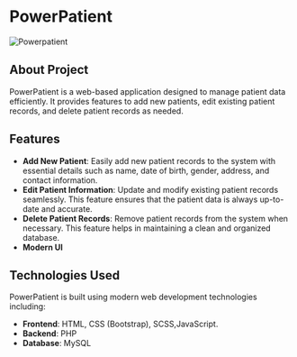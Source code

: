 # PowerPatient

![Powerpatient](https://github.com/elangmra/PowerPatient/assets/91105961/35980ebb-9a07-4046-9d50-9d6a9d331b0c)

## About Project
PowerPatient is a web-based application designed to manage patient data efficiently. It provides features to add new patients, edit existing patient records, and delete patient records as needed.

## Features
- **Add New Patient**: Easily add new patient records to the system with essential details such as name, date of birth, gender, address, and contact information.
- **Edit Patient Information**: Update and modify existing patient records seamlessly. This feature ensures that the patient data is always up-to-date and accurate.
- **Delete Patient Records**: Remove patient records from the system when necessary. This feature helps in maintaining a clean and organized database.
- **Modern UI**

## Technologies Used
PowerPatient is built using modern web development technologies including:
- **Frontend**: HTML, CSS (Bootstrap), SCSS,JavaScript.
- **Backend**: PHP
- **Database**: MySQL
